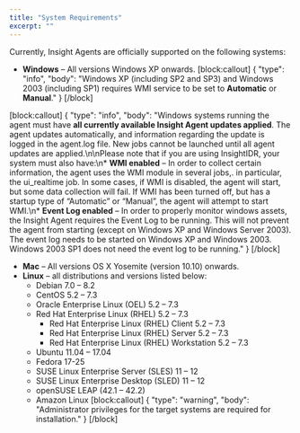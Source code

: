 ```yaml
---
title: "System Requirements"
excerpt: ""
---
```

Currently, Insight Agents are officially supported on the following systems:
* **Windows** – All versions Windows XP onwards.
[block:callout]
{
  "type": "info",
  "body": "Windows XP (including SP2 and SP3) and Windows 2003 (including SP1) requires WMI service to be set to **Automatic** or **Manual**."
}
[/block]

[block:callout]
{
  "type": "info",
  "body": "Windows systems running the agent must have **all currently available Insight Agent updates applied**. The agent updates automatically, and information regarding the update is logged in the agent.log file. New jobs cannot be launched until all agent updates are applied.\n\nPlease note that if you are using InsightIDR, your system must also have:\n* **WMI enabled** – In order to collect certain information, the agent uses the WMI module in several jobs,. in particular, the ui_realtime job. In some cases, if WMI is disabled, the agent will start, but some data collection will fail. If WMI has been turned off, but has a startup type of “Automatic” or “Manual”, the agent will attempt to start WMI.\n* **Event Log enabled** – In order to properly monitor windows assets, the Insight Agent requires the Event Log to be running. This will not prevent the agent from starting (except on Windows XP and Windows Server 2003). The event log needs to be started on Windows XP and Windows 2003. Windows 2003 SP1 does not need the event log to be running."
}
[/block]
* **Mac** – All versions OS X Yosemite (version 10.10) onwards.
* **Linux** – all distributions and versions listed below:
   * Debian 7.0 – 8.2
   * CentOS 5.2 – 7.3
   * Oracle Enterprise Linux (OEL) 5.2 – 7.3
   * Red Hat Enterprise Linux (RHEL) 5.2 – 7.3
      * Red Hat Enterprise Linux (RHEL) Client 5.2 – 7.3
      * Red Hat Enterprise Linux (RHEL) Server 5.2 – 7.3
      * Red Hat Enterprise Linux (RHEL) Workstation 5.2 – 7.3
   * Ubuntu 11.04 – 17.04
   * Fedora 17-25
   * SUSE Linux Enterprise Server (SLES) 11 – 12
   * SUSE Linux Enterprise Desktop (SLED) 11 – 12
   * openSUSE LEAP (42.1 – 42.2)
   * Amazon Linux
[block:callout]
{
  "type": "warning",
  "body": "Administrator privileges for the target systems are required for installation."
}
[/block]